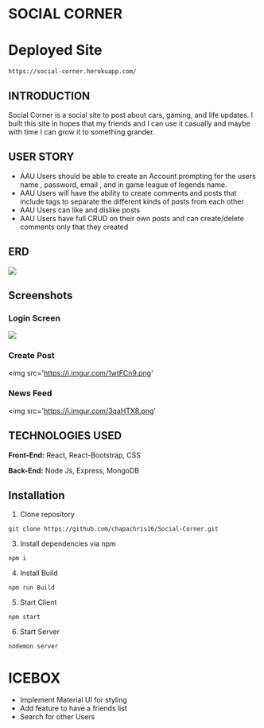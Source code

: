 # **SOCIAL CORNER**

# Deployed Site

```shell
https://social-corner.herokuapp.com/
```

## INTRODUCTION
Social Corner is a social site to post about cars, gaming, and life updates. I built this site in hopes that my friends and I can use it casually and maybe with time I can grow it to something grander.

## USER STORY

- AAU Users should be able to create an Account prompting for the users name , password, email , and in game league of legends name.
- AAU Users will have the ability to create comments and posts that include tags to separate the different kinds of posts from each other
- AAU Users can like and dislike posts 
- AAU Users have full CRUD on their own posts and can create/delete comments only that they created 

## ERD

<img src='https://i.imgur.com/iV3TNXa.png'>

## Screenshots

### Login Screen

<img src='https://i.imgur.com/BMtjMsQ.png'>

### Create Post

<img src='https://i.imgur.com/1wtFCn9.png'

### News Feed

<img src='https://i.imgur.com/3qaHTX8.png'

## TECHNOLOGIES USED

**Front-End:** React, React-Bootstrap, CSS

**Back-End:** Node Js, Express, MongoDB


## Installation

1. Clone repository

```shell
git clone https://github.com/chapachris16/Social-Corner.git
```

3. Install dependencies via npm

```shell
npm i
```

4. Install Build

```shell
npm run Build
```

5. Start Client

```shell
npm start
```

6. Start Server

```shell
nodemon server
```

# ICEBOX

- Implement Material UI for styling 
- Add feature to have a friends list
- Search for other Users


